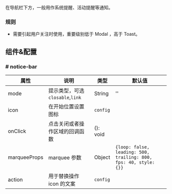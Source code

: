 
在导航栏下方，一般用作系统提醒、活动提醒等通知。

### 规则
- 需要引起用户关注时使用，重要级别低于 Modal ，高于 Toast。

## 组件&配置

### # notice-bar

属性 | 说明 | 类型 | 默认值
----|-----|------|------
mode    | 提示类型，可选 `closable`,`link`   | String |  ''  
icon    | 在开始位置设置图标  |  `config` | 
onClick | 点击关闭或者操作区域的回调函数        | (): void |   
marqueeProps | marquee 参数  | Object | `{loop: false, leading: 500, trailing: 800, fps: 40, style: {}}`  
action | 用于替换操作 icon 的文案 | `config` | 
